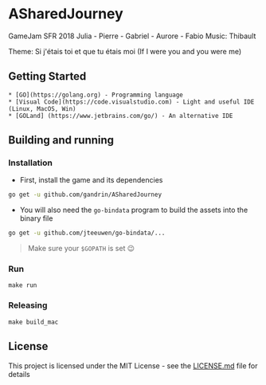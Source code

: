 ﻿# ASharedJourney
GameJam SFR 2018 Julia - Pierre - Gabriel - Aurore - Fabio
Music: Thibault

Theme: Si j'étais toi et que tu étais moi (If I were you and you were me)

## Getting Started

```
* [GO](https://golang.org) - Programming language
* [Visual Code](https://code.visualstudio.com) - Light and useful IDE (Linux, MacOS, Win)
* [GOLand] (https://www.jetbrains.com/go/) - An alternative IDE
```

## Building and running

### Installation

- First, install the game and its dependencies

```bash
go get -u github.com/gandrin/ASharedJourney
```

- You will also need the `go-bindata` program to build the assets into the binary file

```bash
go get -u github.com/jteeuwen/go-bindata/...
```

> Make sure your `$GOPATH` is set :wink:

### Run

```
make run
```

### Releasing

```
make build_mac
```

## License

This project is licensed under the MIT License - see the [LICENSE.md](LICENSE.md) file for details
